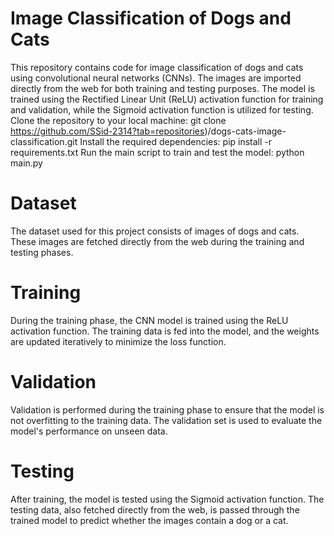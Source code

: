# Image Classification of Dogs and Cats
This repository contains code for image classification of dogs and cats using convolutional neural networks (CNNs).
The images are imported directly from the web for both training and testing purposes.
The model is trained using the Rectified Linear Unit (ReLU) activation function for training and validation, while the Sigmoid activation function is utilized for testing.
Clone the repository to your local machine:  git clone https://github.com/SSid-2314?tab=repositories)/dogs-cats-image-classification.git
Install the required dependencies:  pip install -r requirements.txt
Run the main script to train and test the model:   python main.py

# Dataset
The dataset used for this project consists of images of dogs and cats. 
These images are fetched directly from the web during the training and testing phases.

# Training
During the training phase, the CNN model is trained using the ReLU activation function. 
The training data is fed into the model, and the weights are updated iteratively to minimize the loss function.

# Validation
Validation is performed during the training phase to ensure that the model is not overfitting to the training data. 
The validation set is used to evaluate the model's performance on unseen data.

# Testing
After training, the model is tested using the Sigmoid activation function.
The testing data, also fetched directly from the web, is passed through the trained model to predict whether the images contain a dog or a cat.
